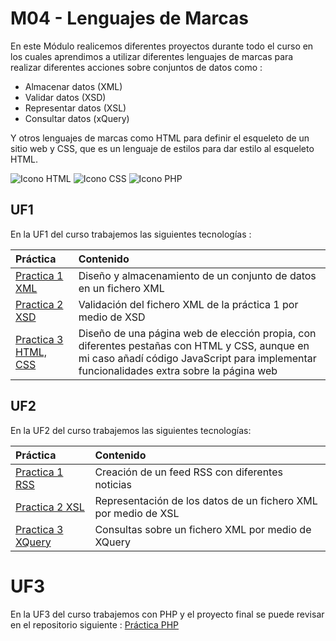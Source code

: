 # M04 - Lenguajes de Marcas
En este Módulo realicemos diferentes proyectos durante todo el curso en los cuales aprendimos a utilizar diferentes lenguajes de marcas para realizar diferentes acciones sobre conjuntos de datos como :

  - Almacenar datos (XML)
  - Validar datos (XSD)
  - Representar datos (XSL)
  - Consultar datos (xQuery)

Y otros lenguajes de marcas como HTML para definir el esqueleto de un sitio web y CSS, que es un lenguaje de estilos para dar estilo al esqueleto HTML.

![Icono HTML](https://img.shields.io/badge/HTML-239120?style=for-the-badge&logo=html5&logoColor=white) ![Icono CSS](https://img.shields.io/badge/CSS-239120?&style=for-the-badge&logo=css3&logoColor=white) ![Icono PHP](https://img.shields.io/badge/PHP-777BB4?style=for-the-badge&logo=php&logoColor=white)

## UF1
En la UF1 del curso trabajemos las siguientes tecnologías :

| Práctica                 | Contenido     |
|:-------------------------|:--------------|
| [Practica 1 XML](https://github.com/adriangargom/School_Portfolio/tree/main/M04/UF1/Practice%201)            | Diseño y almacenamiento de un conjunto de datos en un fichero XML |
| [Practica 2 XSD](https://github.com/adriangargom/School_Portfolio/tree/main/M04/UF1/Practice%202)            | Validación del fichero XML de la práctica 1 por medio de XSD |
| [Practica 3 HTML, CSS](https://github.com/adriangargom/School_Portfolio/tree/main/M04/UF1/Practice%203)      | Diseño de una página web de elección propia, con diferentes pestañas con HTML y CSS, aunque en mi caso añadí código JavaScript para implementar funcionalidades extra sobre la página web |

## UF2
En la UF2 del curso trabajemos las siguientes tecnologías:

| Práctica                 | Contenido     |
|:-------------------------|:--------------|
| [Practica 1 RSS](https://github.com/adriangargom/School_Portfolio/tree/main/M04/UF1/Practice%201)            | Creación de un feed RSS con diferentes noticias |
| [Practica 2 XSL](https://github.com/adriangargom/School_Portfolio/tree/main/M04/UF1/Practice%202)            | Representación de los datos de un fichero XML por medio de XSL |
| [Practica 3 XQuery](https://github.com/adriangargom/School_Portfolio/tree/main/M04/UF1/Practice%203)         | Consultas sobre un fichero XML por medio de XQuery |

# UF3
En la UF3 del curso trabajemos con PHP y el proyecto final se puede revisar en el repositorio siguiente : [Práctica PHP](https://github.com/adriangargom/PHP-home-Cloud)
